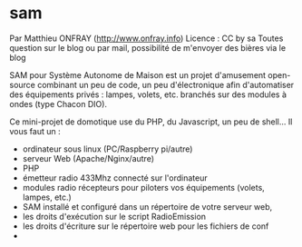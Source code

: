 # sam

Par Matthieu ONFRAY (http://www.onfray.info)
Licence : CC by sa
Toutes question sur le blog ou par mail, possibilité de m'envoyer des bières via le blog

SAM pour Système Autonome de Maison est un projet d'amusement open-source combinant un peu de code, un peu d'électronique afin d'automatiser des équipements privés : lampes, volets, etc. branchés sur des modules à ondes (type Chacon DIO).

Ce mini-projet de domotique use du PHP, du Javascript, un peu de shell...
Il vous faut un :
- ordinateur sous linux (PC/Raspberry pi/autre)
- serveur Web (Apache/Nginx/autre)
- PHP
- émetteur radio 433Mhz connecté sur l'ordinateur
- modules radio récepteurs pour piloters vos équipements (volets, lampes, etc.)
- SAM installé et configuré dans un répertoire de votre serveur web, 
- les droits d'exécution sur le script RadioEmission
- les droits d'écriture sur le répertoire web pour les fichiers de conf
- 
